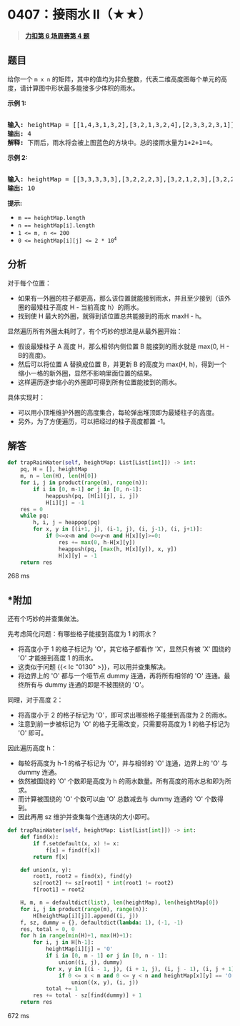 # 0407：接雨水 II（★★）


> <u>**[力扣第 6 场周赛第 4 题](https://leetcode.cn/problems/trapping-rain-water-ii/)**</u>

## 题目

<p>给你一个 <code>m x n</code> 的矩阵，其中的值均为非负整数，代表二维高度图每个单元的高度，请计算图中形状最多能接多少体积的雨水。</p>



<p><strong>示例 1:</strong></p>

<p><img alt="" src="https://assets.leetcode.com/uploads/2021/04/08/trap1-3d.jpg" /></p>

<pre>
<strong>输入:</strong> heightMap = [[1,4,3,1,3,2],[3,2,1,3,2,4],[2,3,3,2,3,1]]
<strong>输出:</strong> 4
<strong>解释:</strong> 下雨后，雨水将会被上图蓝色的方块中。总的接雨水量为1+2+1=4。
</pre>

<p><strong>示例 2:</strong></p>

<p><img alt="" src="https://assets.leetcode.com/uploads/2021/04/08/trap2-3d.jpg" /></p>

<pre>
<strong>输入:</strong> heightMap = [[3,3,3,3,3],[3,2,2,2,3],[3,2,1,2,3],[3,2,2,2,3],[3,3,3,3,3]]
<strong>输出:</strong> 10
</pre>



<p><strong>提示:</strong></p>

<ul>
<li><code>m == heightMap.length</code></li>
<li><code>n == heightMap[i].length</code></li>
<li><code>1 &lt;= m, n &lt;= 200</code></li>
<li><code>0 &lt;= heightMap[i][j] &lt;= 2 * 10<sup>4</sup></code></li>
</ul>




## 分析

对于每个位置：
- 如果有一外圈的柱子都更高，那么该位置就能接到雨水，并且至少接到（该外圈的最矮柱子高度 H - 当前高度 h）的雨水。
- 找到使 H 最大的外圈，就得到该位置总共能接到的雨水 maxH - h。

显然遍历所有外圈太耗时了，有个巧妙的想法是从最外圈开始：
- 假设最矮柱子 A 高度 H，那么相邻内侧位置 B 能接到的雨水就是 max(0, H - B的高度)。
- 然后可以将位置 A 替换成位置 B，并更新 B 的高度为 max(H, h)，得到一个缩小一格的新外圈，显然不影响里面位置的结果。
- 这样遍历逐步缩小的外圈即可得到所有位置能接到的雨水。

具体实现时：
- 可以用小顶堆维护外圈的高度集合，每轮弹出堆顶即为最矮柱子的高度。
- 另外，为了方便遍历，可以把经过的柱子高度都置 -1。

## 解答

```python
def trapRainWater(self, heightMap: List[List[int]]) -> int:
    pq, H = [], heightMap
    m, n = len(H), len(H[0])
    for i, j in product(range(m), range(n)):
        if i in [0, m-1] or j in [0, n-1]:
            heappush(pq, [H[i][j], i, j])
            H[i][j] = -1
    res = 0
    while pq:
        h, i, j = heappop(pq)
        for x, y in [(i+1, j), (i-1, j), (i, j-1), (i, j+1)]:
            if 0<=x<m and 0<=y<n and H[x][y]>=0:
                res += max(0, h-H[x][y])
                heappush(pq, [max(h, H[x][y]), x, y])
                H[x][y] = -1
    return res
```
268 ms

## *附加

还有个巧妙的并查集做法。

先考虑简化问题：有哪些格子能接到高度为 1 的雨水？
- 将高度小于 1 的格子标记为 'O'，其它格子都看作 'X'，显然只有被 'X' 围绕的 'O' 才能接到高度 1 的雨水。
- 这类似于问题 {{< lc "0130" >}}，可以用并查集解决。
- 将边界上的 'O' 都与一个哑节点 dummy 连通，再将所有相邻的 'O' 连通。最终所有与 dummy 连通的即是不被围绕的 'O'。

同理，对于高度 2：
- 将高度小于 2 的格子标记为 'O'，即可求出哪些格子能接到高度为 2 的雨水。
- 注意到前一步被标记为 'O' 的格子无需改变，只需要将高度为 1 的格子标记为 'O' 即可。

因此遍历高度 h：
- 每轮将高度为 h-1 的格子标记为 'O'，并与相邻的 'O' 连通，边界上的 'O' 与 dummy 连通。
- 依然被围绕的 'O' 个数即是高度为 h 的雨水数量。所有高度的雨水总和即为所求。
- 而计算被围绕的 'O' 个数可以由 'O' 总数减去与 dummy 连通的 'O' 个数得到。
- 因此再用 sz 维护并查集每个连通块的大小即可。

```python
def trapRainWater(self, heightMap: List[List[int]]) -> int:
    def find(x):
        if f.setdefault(x, x) != x:
            f[x] = find(f[x])
        return f[x]

    def union(x, y):
        root1, root2 = find(x), find(y)
        sz[root2] += sz[root1] * int(root1 != root2)
        f[root1] = root2

    H, m, n = defaultdict(list), len(heightMap), len(heightMap[0])
    for i, j in product(range(m), range(n)):
        H[heightMap[i][j]].append((i, j))
    f, sz, dummy = {}, defaultdict(lambda: 1), (-1, -1)
    res, total = 0, 0
    for h in range(min(H)+1, max(H)+1):
        for i, j in H[h-1]:
            heightMap[i][j] = 'O'
            if i in [0, m - 1] or j in [0, n - 1]:
                union((i, j), dummy)
            for x, y in [(i - 1, j), (i + 1, j), (i, j - 1), (i, j + 1)]:
                if 0 <= x < m and 0 <= y < n and heightMap[x][y] == 'O':
                    union((x, y), (i, j))
            total += 1
        res += total - sz[find(dummy)] + 1
    return res
```
672 ms

